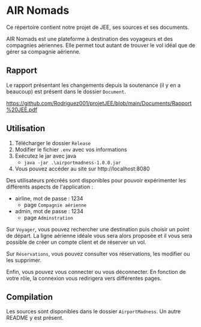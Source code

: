 # AIR Nomads
Ce répertoire contient notre projet de JEE, ses sources et ses documents.

AIR Nomads est une plateforme à destination des voyageurs
et des compagnies aériennes. Elle permet tout autant de
trouver le vol idéal que de gérer sa compagnie aérienne.

## Rapport
Le rapport présentant les changements depuis la soutenance
(il y en a beaucoup) est présent dans le dossier `Document`. 

https://github.com/Rodriguez001/projetJEE/blob/main/Documents/Rapport%20JEE.pdf

## Utilisation
1) Télécharger le dossier `Release`
2) Modifier le fichier `.env` avec vos informations
3) Exécutez le jar avec java
   - `java -jar .\airportmadness-1.0.0.jar`
4) Vous pouvez accéder au site sur http://localhost:8080

Des utilisateurs précréés sont disponibles pour pouvoir 
expérimenter les différents aspects de l'application :
- airline, mot de passe : 1234
  - page `Compagnie aérienne`
- admin, mot de passe : 1234
  - page `Adminstration`

Sur `Voyager`, vous pouvez rechercher une destination puis
choisir un point de départ. La ligne aérienne idéale vous
sera alors proposée et il vous sera possible de créer un
compte client et de réserver un vol.

Sur `Réservations`, vous pouvez consulter vos réservations,
les modifier ou les supprimer.

Enfin, vous pouvez vous connecter ou vous déconnecter. En
fonction de votre rôle, la connexion vous redirigera vers
différentes pages.

## Compilation
Les sources sont disponibles dans le dossier `AirportMadness`.
Un autre README y est présent.
